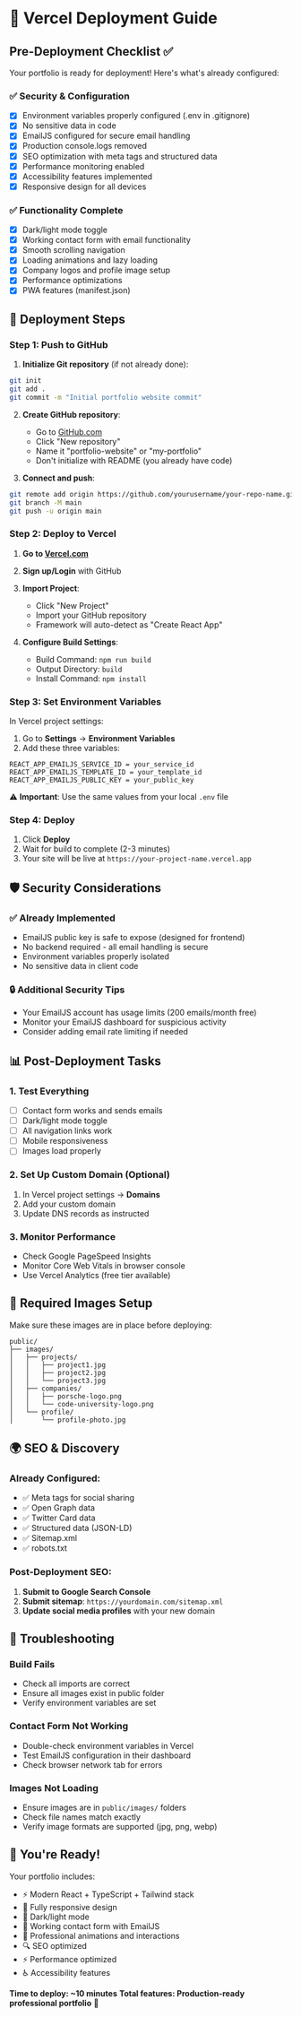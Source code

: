 # 🚀 Vercel Deployment Guide

## Pre-Deployment Checklist ✅

Your portfolio is ready for deployment! Here's what's already configured:

### ✅ Security & Configuration

- [x] Environment variables properly configured (.env in .gitignore)
- [x] No sensitive data in code
- [x] EmailJS configured for secure email handling
- [x] Production console.logs removed
- [x] SEO optimization with meta tags and structured data
- [x] Performance monitoring enabled
- [x] Accessibility features implemented
- [x] Responsive design for all devices

### ✅ Functionality Complete

- [x] Dark/light mode toggle
- [x] Working contact form with email functionality
- [x] Smooth scrolling navigation
- [x] Loading animations and lazy loading
- [x] Company logos and profile image setup
- [x] Performance optimizations
- [x] PWA features (manifest.json)

## 🚀 Deployment Steps

### Step 1: Push to GitHub

1. **Initialize Git repository** (if not already done):

```bash
git init
git add .
git commit -m "Initial portfolio website commit"
```

2. **Create GitHub repository**:

   - Go to [GitHub.com](https://github.com)
   - Click "New repository"
   - Name it "portfolio-website" or "my-portfolio"
   - Don't initialize with README (you already have code)

3. **Connect and push**:

```bash
git remote add origin https://github.com/yourusername/your-repo-name.git
git branch -M main
git push -u origin main
```

### Step 2: Deploy to Vercel

1. **Go to [Vercel.com](https://vercel.com)**
2. **Sign up/Login** with GitHub
3. **Import Project**:

   - Click "New Project"
   - Import your GitHub repository
   - Framework will auto-detect as "Create React App"

4. **Configure Build Settings**:
   - Build Command: `npm run build`
   - Output Directory: `build`
   - Install Command: `npm install`

### Step 3: Set Environment Variables

In Vercel project settings:

1. Go to **Settings** → **Environment Variables**
2. Add these three variables:

```
REACT_APP_EMAILJS_SERVICE_ID = your_service_id
REACT_APP_EMAILJS_TEMPLATE_ID = your_template_id
REACT_APP_EMAILJS_PUBLIC_KEY = your_public_key
```

⚠️ **Important**: Use the same values from your local `.env` file

### Step 4: Deploy

1. Click **Deploy**
2. Wait for build to complete (2-3 minutes)
3. Your site will be live at `https://your-project-name.vercel.app`

## 🛡️ Security Considerations

### ✅ Already Implemented

- EmailJS public key is safe to expose (designed for frontend)
- No backend required - all email handling is secure
- Environment variables properly isolated
- No sensitive data in client code

### 🔒 Additional Security Tips

- Your EmailJS account has usage limits (200 emails/month free)
- Monitor your EmailJS dashboard for suspicious activity
- Consider adding email rate limiting if needed

## 📊 Post-Deployment Tasks

### 1. Test Everything

- [ ] Contact form works and sends emails
- [ ] Dark/light mode toggle
- [ ] All navigation links work
- [ ] Mobile responsiveness
- [ ] Images load properly

### 2. Set Up Custom Domain (Optional)

1. In Vercel project settings → **Domains**
2. Add your custom domain
3. Update DNS records as instructed

### 3. Monitor Performance

- Check Google PageSpeed Insights
- Monitor Core Web Vitals in browser console
- Use Vercel Analytics (free tier available)

## 📁 Required Images Setup

Make sure these images are in place before deploying:

```
public/
├── images/
│   ├── projects/
│   │   ├── project1.jpg
│   │   ├── project2.jpg
│   │   └── project3.jpg
│   ├── companies/
│   │   ├── porsche-logo.png
│   │   └── code-university-logo.png
│   └── profile/
│       └── profile-photo.jpg
```

## 🌍 SEO & Discovery

### Already Configured:

- ✅ Meta tags for social sharing
- ✅ Open Graph data
- ✅ Twitter Card data
- ✅ Structured data (JSON-LD)
- ✅ Sitemap.xml
- ✅ robots.txt

### Post-Deployment SEO:

1. **Submit to Google Search Console**
2. **Submit sitemap**: `https://yourdomain.com/sitemap.xml`
3. **Update social media profiles** with your new domain

## 🚨 Troubleshooting

### Build Fails

- Check all imports are correct
- Ensure all images exist in public folder
- Verify environment variables are set

### Contact Form Not Working

- Double-check environment variables in Vercel
- Test EmailJS configuration in their dashboard
- Check browser network tab for errors

### Images Not Loading

- Ensure images are in `public/images/` folders
- Check file names match exactly
- Verify image formats are supported (jpg, png, webp)

## 🎉 You're Ready!

Your portfolio includes:

- ⚡ Modern React + TypeScript + Tailwind stack
- 📱 Fully responsive design
- 🌙 Dark/light mode
- 📧 Working contact form with EmailJS
- 🎨 Professional animations and interactions
- 🔍 SEO optimized
- ⚡ Performance optimized
- ♿ Accessibility features

**Time to deploy: ~10 minutes**
**Total features: Production-ready professional portfolio** 🚀
